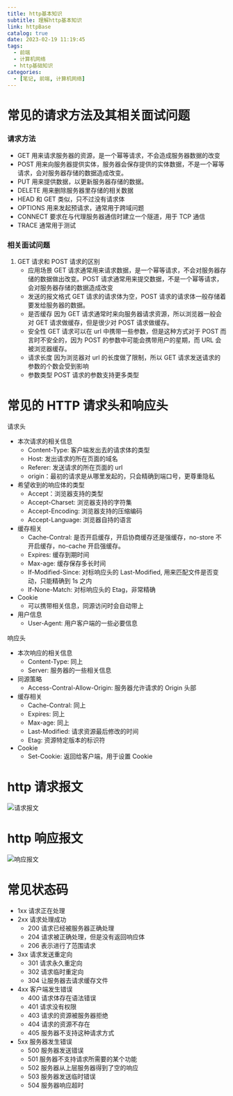 ```yaml
---
title: http基本知识
subtitle: 理解http基本知识
link: httpBase
catalog: true
date: 2023-02-19 11:19:45
tags:
  - 前端
  - 计算机网络
  - http基础知识
categories:
  - [笔记, 前端, 计算机网络]
---
```


# 常见的请求方法及其相关面试问题

### 请求方法

- GET
  用来请求服务器的资源，是一个幂等请求，不会造成服务器数据的改变
- POST
  用来向服务器提供实体，服务器会保存提供的实体数据，不是一个幂等请求，会对服务器存储的数据造成改变。
- PUT
  用来提供数据，以更新服务器存储的数据。
- DELETE
  用来删除服务器里存储的相关数据
- HEAD
  和 GET 类似，只不过没有请求体
- OPTIONS
  用来发起预请求，通常用于跨域问题
- CONNECT
  要求在与代理服务器通信时建立一个隧道，用于 TCP 通信
- TRACE
  通常用于测试

### 相关面试问题

1. GET 请求和 POST 请求的区别
   - 应用场景
     GET 请求通常用来请求数据，是一个幂等请求，不会对服务器存储的数据做出改变。POST 请求通常用来提交数据，不是一个幂等请求，会对服务器存储的数据造成改变
   - 发送的报文格式
     GET 请求的请求体为空，POST 请求的请求体一般存储着要发给服务器的数据。
   - 是否缓存
     因为 GET 请求通常时来向服务器请求资源，所以浏览器一般会对 GET 请求做缓存，但是很少对 POST 请求做缓存。
   - 安全性
     GET 请求可以在 url 中携带一些参数，但是这种方式对于 POST 而言时不安全的，因为 POST 的参数中可能会携带用户的星期，而 URL 会被浏览器缓存。
   - 请求长度
     因为浏览器对 url 的长度做了限制，所以 GET 请求发送请求的参数的个数会受到影响
   - 参数类型
     POST 请求的参数支持更多类型

# 常见的 HTTP 请求头和响应头

请求头

- 本次请求的相关信息
  - Content-Type: 客户端发出去的请求体的类型
  - Host: 发出请求的所在页面的域名
  - Referer: 发送请求的所在页面的 url
  - origin：最初的请求是从哪里发起的，只会精确到端口号，更尊重隐私
- 希望收到的响应体的类型
  - Accept：浏览器支持的类型
  - Accept-Charset: 浏览器支持的字符集
  - Accept-Encoding: 浏览器支持的压缩编码
  - Accept-Language: 浏览器自持的语言
- 缓存相关
  - Cache-Contral: 是否开启缓存，开启协商缓存还是强缓存，no-store 不开启缓存，no-cache 开启强缓存。
  - Expires: 缓存到期时间
  - Max-age: 缓存保存多长时间
  - If-Modified-Since: 对标响应头的 Last-Modified, 用来匹配文件是否变动，只能精确到 1s 之内
  - If-None-Match: 对标响应头的 Etag，非常精确
- Cookie
  - 可以携带相关信息，同源访问时会自动带上
- 用户信息
  - User-Agent: 用户客户端的一些必要信息

响应头

- 本次响应的相关信息
  - Content-Type: 同上
  - Server: 服务器的一些相关信息
- 同源策略
  - Access-Contral-Allow-Origin: 服务器允许请求的 Origin 头部
- 缓存相关
  - Cache-Contral: 同上
  - Expires: 同上
  - Max-age: 同上
  - Last-Modified: 请求资源最后修改的时间
  - Etag: 资源特定版本的标识符
- Cookie
  - Set-Cookie: 返回给客户端，用于设置 Cookie

# http 请求报文

![请求报文](https://i.328888.xyz/2023/02/19/XkBJv.png)

# http 响应报文

![响应报文](https://i.328888.xyz/2023/02/19/XkgD3.png)

# 常见状态码

- 1xx 请求正在处理
- 2xx 请求处理成功
  - 200 请求已经被服务器正确处理
  - 204 请求被正确处理，但是没有返回响应体
  - 206 表示进行了范围请求
- 3xx 请求发送重定向
  - 301 请求永久重定向
  - 302 请求临时重定向
  - 304 让服务器去请求缓存文件
- 4xx 客户端发生错误
  - 400 请求体存在语法错误
  - 401 请求没有权限
  - 403 请求的资源被服务器拒绝
  - 404 请求的资源不存在
  - 405 服务器不支持这种请求方式
- 5xx 服务器发生错误
  - 500 服务器发送错误
  - 501 服务器不支持请求所需要的某个功能
  - 502 服务器从上层服务器得到了空的响应
  - 503 服务器发送临时错误
  - 504 服务器响应超时

